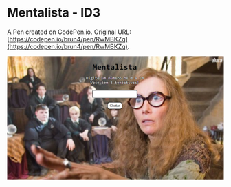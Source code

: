 # Mentalista - ID3

A Pen created on CodePen.io. Original URL: [https://codepen.io/brun4/pen/RwMBKZq](https://codepen.io/brun4/pen/RwMBKZq).

![Tela do adivinhador](./mentalista.png)
